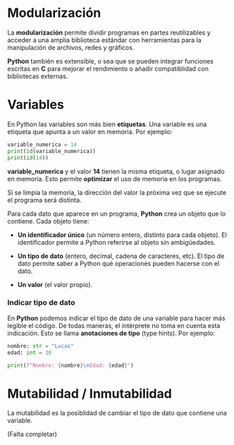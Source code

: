 # Modularización

La **modularización** permite dividir programas en partes reutilizables y acceder a una amplia biblioteca estándar con herramientas para la manipulación de archivos, redes y gráficos.

**Python** también es extensible, o sea que se pueden integrar funciones escritas en **C** para mejorar el rendimiento o añadir compatiblidad con bibliotecas externas.

# Variables

En Python las variables son más bien **etiquetas**. Una variable es una etiqueta que apunta a un valor en memoria. Por ejemplo:

```python
variable_numerica = 14
print(id(variable_numerica))
print(id(14))
```

**variable_numerica** y el valor **14** tienen la misma etiqueta, o lugar asignado en memoria. Esto permite **optimizar** el uso de memoria en los programas.

Si se limpia la memoria, la dirección del valor la próxima vez que se ejecute el programa será distinta.

Para cada dato que aparece en un programa, **Python** crea un objeto que lo contiene.
Cada objeto tiene:

- **Un identificador único** (un número entero, distinto para cada objeto). El identificador permite a Python referirse al objeto sin ambigüedades.

- **Un tipo de dato** (entero, decimal, cadena de caracteres, etc). El tipo de dato permite saber a Python qué operaciones pueden hacerse con el dato.

- **Un valor** (el valor propio).

### Indicar tipo de dato

En **Python** podemos indicar el tipo de dato de una variable para hacer más legible el código. De todas maneras, el intérprete no toma en cuenta esta indicación. Esto se llama **anotaciones de tipo** (type hints). Por ejemplo:

```python
nombre: str = "Lucas"
edad: int = 30

print(f"Nombre: {nombre}\nEdad: {edad}")
```

# Mutabilidad / Inmutabilidad

La mutabilidad es la posiblidad de cambiar el tipo de dato que contiene una variable.

(Falta completar)